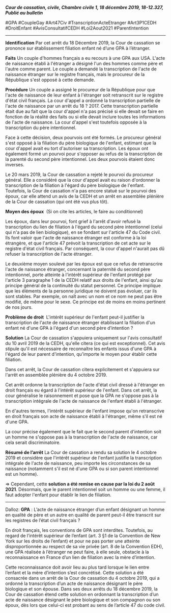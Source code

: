 ***Cour de cassation, civile, Chambre civile 1, 18 décembre 2019, 18-12.327, Publié au bulletin***

#GPA #CoupleGay #Art47Civ #TranscriptionActeEtranger #Art3P1CEDH #DroitEnfant #AvisConsultatifCEDH #Loi2Aout2021 #ParentIntention

---
**Identification**
Par cet arrêt du 18 Décembre 2019, la Cour de cassation se prononce sur établissement filiation enfant né d’une GPA à l’étranger.

**Faits**
Un couple d'hommes français a eu recours à une GPA aux USA. L'acte de naissance établi à l'étranger a désigné l'un des hommes comme père et l'autre comme parent. Le couple a demandé la transcription de l'acte de naissance étranger sur le registre français, mais le procureur de la République s'est opposé à cette demande.

**Procédure**
Un couple a assigné le procureur de la République pour que l'acte de naissance de leur enfant à l'étranger soit retranscrit sur le registre d'état civil français. La cour d'appel a ordonné la transcription partielle de l'acte de naissance par un arrêt du 18 ? 2017. Cette transcription partielle était due au fait que la cour d'appel n'a pas précisé si elle devait se faire en fonction de la réalité des faits ou si elle devait inclure toutes les informations de l'acte de naissance. La cour d'appel s'est toutefois opposée à la transcription du père intentionnel.

Face à cette décision, deux pourvois ont été formés. Le procureur général s'est opposé à la filiation du père biologique de l'enfant, estimant que la cour d'appel avait eu tort d'autoriser sa transcription. Les époux ont également formé un pourvoi pour s'opposer au refus de la transcription de la parenté du second père intentionnel. Les deux pourvois étaient donc inverses.

Le 20 mars 2019, la Cour de cassation a rejeté le pourvoi du procureur général. Elle a considéré que la cour d'appel avait eu raison d'ordonner la transcription de la filiation à l'égard du père biologique de l'enfant. Toutefois, la Cour de cassation n'a pas encore statué sur le pourvoi des époux, car elle attend un avis de la CEDH et un arrêt en assemblée plénière de la Cour de cassation (qui ont été vus plus tôt).

**Moyen des époux** 
(Si on cite les articles, le faire au conditionnel)

Les époux, dans leur pourvoi, font grief à l'arrêt d'avoir refusé la transcription du lien de filiation à l'égard du second père intentionnel (celui qui n'a pas de lien biologique), en se fondant sur l'article 47 du Code civil. Ils font valoir que l'acte de naissance étranger est conforme à la loi étrangère, et que l'article 47 prévoit la transcription de cet acte sur le registre d'état civil français. Par conséquent, la cour d'appel n'aurait pas dû refuser la transcription de l'acte étranger.

Le deuxième moyen soulevé par les époux est que ce refus de retranscrire l'acte de naissance étranger, concernant la paternité du second père intentionnel, porte atteinte à l'intérêt supérieur de l'enfant protégé par l'article 3 paragraphe 1 de la CEDH relatif aux droits de l'enfant, ainsi qu'au principe général de la continuité du statut personnel. Ce principe implique que les éléments de la personne juridique ne doivent pas évoluer, car ils sont stables. Par exemple, on naît avec un nom et ce nom ne peut pas être modifié, de même pour le sexe. Ce principe est de moins en moins pertinent de nos jours.

**Problème de droit** 
L'intérêt supérieur de l'enfant peut-il justifier la transcription de l'acte de naissance étranger établissant la filiation d'un enfant né d'une GPA à l'égard d'un second père d’intention ?

**Solution**
La Cour de cassation s'appuiera uniquement sur l'avis consultatif du 10 avril 2019 de la CEDH, qu'elle citera (ce qui est exceptionnel). Cet avis stipule qu'il est nécessaire de reconnaître les enfants issus d'une GPA à l'égard de leur parent d'intention, qu'importe le moyen pour établir cette filiation. 

Dans cet arrêt, la Cour de cassation citera explicitement et s'appuiera sur l'arrêt en assemblée plénière du 4 octobre 2019. 

Cet arrêt ordonne la transcription de l'acte d'état civil dressé à l'étranger en droit français eu égard à l'intérêt supérieur de l'enfant. Dans cet arrêt, la cour généralise le raisonnement et pose que la GPA ne s'oppose pas à la transcription intégrale de l'acte de naissance de l'enfant établi à l'étranger. 

En d'autres termes, l'intérêt supérieur de l'enfant impose qu'on retranscrive en droit français son acte de naissance établi à l'étranger, même s'il est né d'une GPA. 

La cour précise également que le fait que le second parent d'intention soit un homme ne s'oppose pas à la transcription de l'acte de naissance, car cela serait discriminatoire.

**Résumé de l’arrêt**
La Cour de cassation a rendu sa solution le 4 octobre 2019 et considère que l'intérêt supérieur de l'enfant justifie la transcription intégrale de l'acte de naissance, peu importe les circonstances de sa naissance (notamment s'il est né d'une GPA ou si son parent intentionnel est un homme).

=> Cependant, cette **solution a été remise en cause par la loi du 2 août 2021**. Désormais, que le parent intentionnel soit un homme ou une femme, il faut adopter l'enfant pour établir le lien de filiation.

---
Dalloz:
**GPA** : L’acte de naissance étranger d’un enfant désignant un homme en qualité de père et un autre en qualité de parent peut-il être transcrit sur les registres de l’état civil français ?

En droit français, les conventions de GPA sont interdites. Toutefois, au regard de l’intérêt supérieur de l’enfant (art. 3 §1 de la Convention de New York sur les droits de l’enfant) et pour ne pas porter une atteinte disproportionnée au respect de sa vie privée (art. 8 de la Convention EDH), une GPA réalisée à l’étranger ne peut faire, à elle seule, obstacle à la reconnaissance en France d’un lien de filiation avec la mère d’intention. 

Cette reconnaissance doit avoir lieu au plus tard lorsque le lien entre l’enfant et la mère d’intention s’est concrétisé. Cette solution a été consacrée dans un arrêt de la Cour de cassation du 4 octobre 2019, qui a ordonné la transcription d’un acte de naissance désignant le père biologique et son épouse. Dans ses deux arrêts du 18 décembre 2019, la Cour de cassation étend cette solution en ordonnant la transcription d’un acte de naissance désignant le père biologique et son compagnon ou son époux, dès lors que celui-ci est probant au sens de l’article 47 du code civil.
